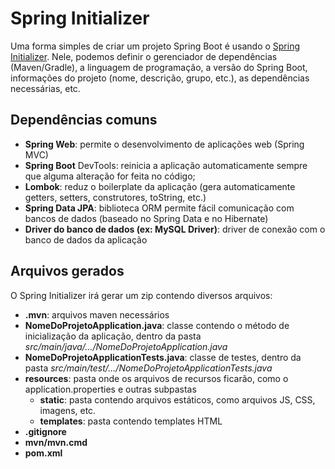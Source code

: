 # Spring Initializer

Uma forma simples de criar um projeto Spring Boot é usando o [Spring Initializer](https://start.spring.io/). Nele,
podemos definir o gerenciador de dependências (Maven/Gradle), a linguagem de programação, a versão do Spring Boot,
informações do projeto (nome, descrição, grupo, etc.), as dependências necessárias, etc.

## Dependências comuns

* **Spring Web**: permite o desenvolvimento de aplicações web (Spring MVC)
* **Spring Boot** DevTools: reinicia a aplicação automaticamente sempre que alguma alteração for feita no código;
* **Lombok**: reduz o boilerplate da aplicação (gera automaticamente getters, setters, construtores, toString, etc.)
* **Spring Data JPA**: biblioteca ORM permite fácil comunicação com bancos de dados (baseado no Spring Data e no Hibernate)
* **Driver do banco de dados (ex: MySQL Driver)**: driver de conexão com o banco de dados da aplicação

## Arquivos gerados

O Spring Initializer irá gerar um zip contendo diversos arquivos:

* **.mvn**: arquivos maven necessários
* **NomeDoProjetoApplication.java**: classe contendo o método de inicialização da aplicação, dentro da pasta _src/main/java/.../NomeDoProjetoApplication.java_
* **NomeDoProjetoApplicationTests.java**: classe de testes, dentro da pasta _src/main/test/.../NomeDoProjetoApplicationTests.java_
* **resources**: pasta onde os arquivos de recursos ficarão, como o application.properties e outras subpastas
    * **static**: pasta contendo arquivos estáticos, como arquivos JS, CSS, imagens, etc.
    * **templates**: pasta contendo templates HTML
* **.gitignore**
* **mvn/mvn.cmd**
* **pom.xml**